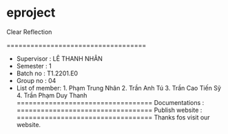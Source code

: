 # eproject
Clear Reflection

===================================
+ Supervisor  : LÊ THANH NHÂN
+ Semester    : 1
+  Batch no   : T1.2201.E0
+  Group no   : 04
+  List of member:
              1. Phạm Trung Nhân 
              2. Trần Anh Tú 
              3. Trần Cao Tiến Sỹ
              4. Trần Phạm Duy Thanh
==================================
Documentations :
==================================
Publish website :
==================================
Thanks fos visit our website.

